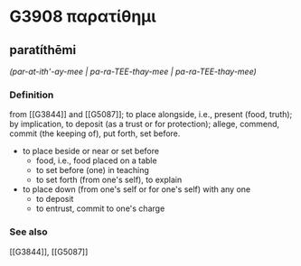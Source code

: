 # G3908 παρατίθημι

## paratíthēmi

_(par-at-ith'-ay-mee | pa-ra-TEE-thay-mee | pa-ra-TEE-thay-mee)_

### Definition

from [[G3844]] and [[G5087]]; to place alongside, i.e., present (food, truth); by implication, to deposit (as a trust or for protection); allege, commend, commit (the keeping of), put forth, set before.

- to place beside or near or set before
  - food, i.e., food placed on a table
  - to set before (one) in teaching
  - to set forth (from one's self), to explain
- to place down (from one's self or for one's self) with any one
  - to deposit
  - to entrust, commit to one's charge

### See also

[[G3844]], [[G5087]]

